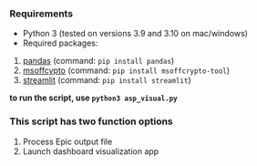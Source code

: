 ### **Requirements**
- Python 3 (tested on versions 3.9 and 3.10 on mac/windows)
- Required packages:
1. [pandas](https://pandas.pydata.org/docs/getting_started/install.html) (command: `pip install pandas`)
2. [msoffcypto](https://github.com/nolze/msoffcrypto-tool) (command: `pip install msoffcrypto-tool`)
3. [streamlit](https://streamlit.io) (command: `pip install streamlit`)


**to run the script, use `python3 asp_visual.py`**


### This script has two function options
1. Process Epic output file
2. Launch dashboard visualization app
